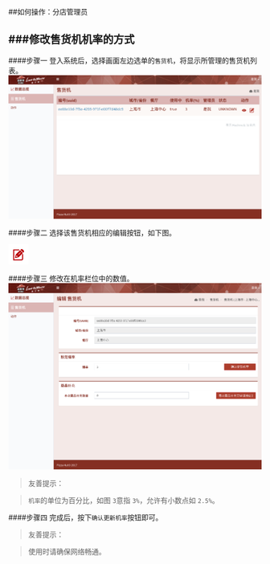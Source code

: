 ##如何操作：分店管理员

###修改售货机机率的方式
---
####步骤一
登入系统后，选择画面左边选单的`售货机`，将显示所管理的售货机列表。
![](/images/manager/vm-listview.png)

####步骤二
选择该售货机相应的编辑按钮，如下图。

![](/images/edit_icon.png)

####步骤三
修改在机率栏位中的数值。
![](/images/manager/vm-edit.png)
>友善提示：

>`机率`的单位为百分比，如图 `3`意指 `3%`，允许有小数点如 `2.5%`。

####步骤四
完成后，按下`确认更新机率`按钮即可。

>友善提示：

>使用时请确保网络畅通。